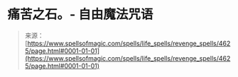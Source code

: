 <!--yml

category: 未分类

date: 2024-06-12 18:38:25

-->

# 痛苦之石。- 自由魔法咒语

> 来源：[https://www.spellsofmagic.com/spells/life_spells/revenge_spells/4625/page.html#0001-01-01](https://www.spellsofmagic.com/spells/life_spells/revenge_spells/4625/page.html#0001-01-01)
